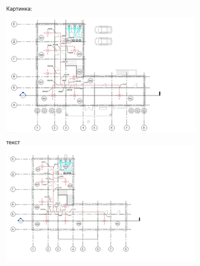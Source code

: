 Картинка:

![alt text](../Screenshots/Project1/Project1_1.jpg "Если навести на картинку вылезет этот текст")

текст
![alt text](../Screenshots/Project1/Project1_2.jpg "Если навести на картинку вылезет этот текст")